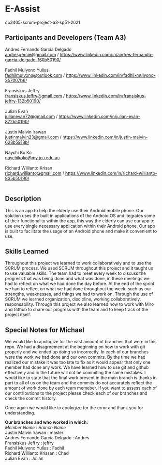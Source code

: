 # E-Assist
cp3405-scrum-project-a3-sp51-2021

## Participants and Developers (Team A3)
Andres Fernando Garcia Delgado <br>
andresgercie@gmail.com / https://www.linkedin.com/in/andres-fernando-garcia-delgado-160b50190/<br><br>
Fadhil Mulyono Yulius<br>
fadhilmulyono@outlook.com / https://www.linkedin.com/in/fadhil-mulyono-357007b6/<br><br>
Fransiskus Jeffry<br>
fransiskus.jeffry@gmail.com / https://www.linkedin.com/in/fransiskus-jeffry-132b50190/<br><br>
Julian Evan<br>
julianevan72@gmail.com / https://www.linkedin.com/in/julian-evan-872b50190/<br><br>
Justin Malvin Irawan<br>
justinmalvin23@gmail.com / https://www.linkedin.com/in/justin-malvin-628b5918b/<br><br>
Naychi Ko Ko<br>
naychikoko@my.jcu.edu.au<br><br>
Richard Willianto Krisan<br>
richard.willianto@gmail.com / https://www.linkedin.com/in/richard-willianto-835b50190/<br><br>
## Description
This is an app to help the elderly use their Android mobile phone. 
Our solution uses the built in applications of the Android OS and itegrates some of their functionality within the app, 
this way the elderly can use our app to use every single necessary application within their Android phone. Our app is built to facilitate the usage of an 
Android phone and make it convenient to use. 

## Skills Learned
Throughout this project we learned to work collaboratively and to use the SCRUM process. 
We used SCRUM throughout this project and it taught us to use valuable skills. 
The team had to meet every week to discuss the progress that was being done and what was done, 
in these meetings we had to reflect on what we had done the day before. At the end of the sprint we had to reflect on what we had done throughout the week, 
such as our strengths, weaknesses, and things we had to work on. Through the use of SCRUM we learned organization, discipline, working collaboratively, responsability. 
Through this project we also learned how to work with Miro and Github to share our progress with the team and to keep track of the project itself.

## Special Notes for Michael
We would like to apologize for the vast amount of branches that were in this repo. We had a disagreement at the beginning on how to work with git properly and
we ended up doing so incorrectly. In each of our branches were the work we had done and our own commits. 
By the time we had realized our mistake it was too late to fix as it would appear that only one member had done any work. We have learned how to use git and github effectively
and in the future will not be commiting the same mistakes. I would like to state that the final work present in the main branch 
is thanks in part to all of us on the team and the commits do not accurately reflect the amount of work done by each team memeber. 
If you want to assess each of our contributions to the project please check each of our branches and check the commit history. 

Once again we would like to apologize for the error and thank you for understanding. 

**Our branches and who worked in which:**<br>
*Member Name*                   : *Branch Name*<br>
Justin Malvin Irawan            : master<br>
Andres Fernando Garcia Delgado  : Andres<br>
Fransiskus Jeffry               : jeffry<br>
Fadhil Mulyono Yulius           : Fadhil<br>
Richard Willianto Krissan       : Chad<br>
Julian Evan                     : Julian

